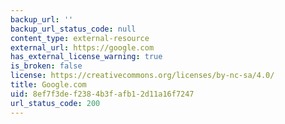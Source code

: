```yaml
---
backup_url: ''
backup_url_status_code: null
content_type: external-resource
external_url: https://google.com
has_external_license_warning: true
is_broken: false
license: https://creativecommons.org/licenses/by-nc-sa/4.0/
title: Google.com
uid: 8ef7f3de-f238-4b3f-afb1-2d11a16f7247
url_status_code: 200
---
```

